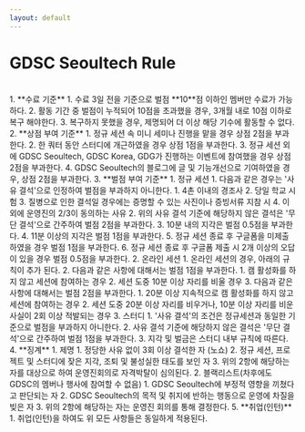 ```yaml
---
layout: default
---
```


# GDSC Seoultech Rule
<br>
1. **수료 기준**
    1. 수료 3일 전을 기준으로 벌점 **10**점 이하인 멤버만 수료가 가능하다.
    2. 활동 기간 중 벌점이 누적되어 10점을 초과했을 경우, 3개월 내로 10점 이하로 복구 해야한다.
    3. 복구하지 못했을 경우, 제명되어 더 이상 해당 기수에 활동할 수 없다.
2. **상점 부여 기준**
    1. 정규 세션 속 미니 세미나 진행을 맡을 경우 상점 2점을 부과한다.
    2. 한 쿼터 동안 스터디에 개근하였을 경우 상점 1점을 부과한다.
    3. 정규 세션 외에 GDSC Seoultech, GDSC Korea, GDG가 진행하는 이벤트에 참여했을 경우 상점 2점을 부과한다.
    4. GDSC Seoultech의 블로그에 글 및 기능개선으로 기여하였을 경우, 상점 2점을 부과한다.
3. **벌점 부여 기준**
    1. 정규 세션
        1.  다음과 같은 경우는 '사유 결석'으로 인정하여 벌점을 부과하지 아니한다.
            1. 4촌 이내의 경조사
            2. 당일 학교 시험
            3. 질병으로 인한 결석일 경우에는 증명할 수 있는 사진이나 증빙서류 지참 시
            4. 이 외에 운영진의 2/3이 동의하는 사유
        2. 위의 사유 결석 기준에 해당하지 않은 결석은 '무단 결석'으로 간주하여 벌점 2점을 부과한다.
        3. 10분 내의 지각은 벌점 0.5점을 부과한다. 
        4. 11분 이상의 지각은 벌점 1점을 부과한다.
        5. 정규 세션 종료 후 구글폼을 미제출 하였을 경우 벌점 1점을 부과한다.
        6. 정규 세션 종료 후 구글폼 제출 시 2개 이상의 오답이 있을 경우 벌점 0.5점을 부과한다.
    2. 온라인 세션
        1. 온라인 세션의 경우, 아래의 규칙이 추가 된다. 
        2. 다음과 같은 사항에 대해서는 벌점 1점을 부과한다. 
            1. 캠 활성화를 하지 않고 세션에 참여하는 경우
            2. 세션 도중 10분 이상 자리를 비울 경우
        3. 다음과 같은 사항에 대해서는 벌점 2점을 부과한다.
            1. 20분 이상 지속적으로 캠 활성화를 하지 않고 세션에 참여하는 경우
            2. 세션 도중 20분 이상 자리를 비우거나, 10분 이상 자리를 비운 사실이 2회 이상 적발되는 경우
    3. 스터디
        1. '사유 결석'의 조건은 정규세션과 동일한 기준으로 벌점을 부과하지 아니한다.
        2. 사유 결석 기준에 해당하지 않은 결석은 '무단 결석'으로 간주하여 벌점 1점을 부과한다.
        3. 지각 및 벌금은 스터디 내부 규칙에 따른다.
4. **징계**
    1. 제명
        1. 정당한 사유 없이 3회 이상 결석한 자 (노쇼)
        2. 정규 세션, 프로젝트 및 스터디에 잦은 지각, 조퇴 및 불성실한 태도를 보인 자
        3. 위의 2항에 해당하는 자를 대상으로 하여 운영진회의로 자격박탈이 심의된다. 
    2. 블랙리스트(차후에도 GDSC의 멤버나 행사에 참여할 수 없음)
        1. GDSC Seoultech에 부정적 영향을 끼쳤다고 판단되는 자
        2. GDSC Seoultech의 목적 및 취지에 반하는 행동으로 운영에 차질을 빚은 자
        3. 위의 2항에 해당하는 자는 운영진 회의를 통해 결정한다.
5. **취업(인턴)**
    1. 취업(인턴)을 하여도 위 모든 사항들은 동일하게 적용된다.